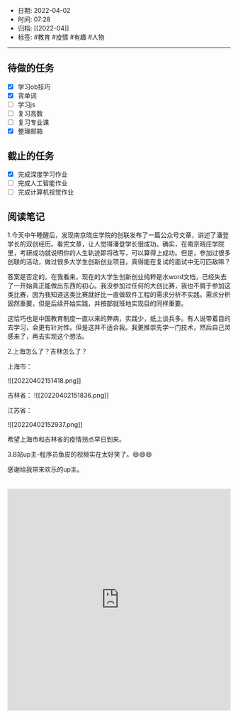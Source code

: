 - 日期: 2022-04-02
- 时间: 07:28
- 归档: [[2022-04]]
- 标签: #教育 #疫情 #有趣 #人物
---

## 待做的任务

- [x] 学习ob技巧
- [x] 背单词
- [ ] 学习js
- [ ] 复习高数
- [ ] 复习专业课
- [x] 整理邮箱

## 截止的任务

- [x] 完成深度学习作业
- [ ] 完成人工智能作业
- [ ] 完成计算机视觉作业

## 阅读笔记

1.今天中午睡醒后，发现南京晓庄学院的创联发布了一篇公众号文章，讲述了潘登学长的双创经历。看完文章，让人觉得潘登学长很成功。确实，在南京晓庄学院里，考研成功就说明你的人生轨迹即将改写，可以算得上成功。但是，参加过很多创联的活动，做过很多大学生创新创业项目，真得能在复试的面试中无可匹敌嘛？

答案是否定的。在我看来，现在的大学生创新创业纯粹是水word文档，已经失去了一开始真正能做出东西的初心。我没参加过任何的大创比赛，我也不屑于参加这类比赛，因为我知道这类比赛就好比一直做软件工程的需求分析不实践。需求分析固然重要，但是后续开始实践，并按部就班地实现目的同样重要。

这恰巧也是中国教育制度一直以来的弊病，实践少，纸上谈兵多。有人说带着目的去学习，会更有针对性。但是这并不适合我。我更推崇先学一门技术，然后自己灵感来了，再去实现这个想法。

2.上海怎么了？吉林怎么了？

上海市：

![[20220402151418.png]]

吉林省：
![[20220402151836.png]]

江苏省：

![[20220402152937.png]]

希望上海市和吉林省的疫情拐点早日到来。

3.B站up主-程序员鱼皮的视频实在太好笑了。😄😄😄

感谢给我带来欢乐的up主。
<iframe src="https://player.bilibili.com/player.html?aid=510345874&bvid=BV1Yu411i7vV&cid=565018155&page=1" scrolling="no" border="0" frameborder="no" framespacing="0" allowfullscreen="true" style="width: 100%; height: 500px; max-width: 100%；align:center; padding:20px 0;"> </iframe>
